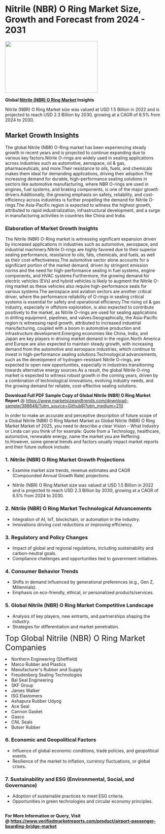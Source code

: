 <H1>Nitrile (NBR) O Ring Market Size, Growth and Forecast from 2024 - 2031</H1><img class="aligncenter size-medium wp-image-584254" src="https://thirdeyenews.in/wp-content/uploads/2024/09/Global-Market-Research-300x168.jpeg" alt="" width="300" height="168" /><p><strong>Global&nbsp;<a href="https://www.marketsizeandtrends.com/download-sample/398648/?utm_source=Github8j?utm_medium=210">Nitrile (NBR) O Ring Market</a> Insights</strong></p><p>Nitrile (NBR) O Ring Market size was valued at USD 1.5 Billion in 2022 and is projected to reach USD 2.3 Billion by 2030, growing at a CAGR of 6.5% from 2024 to 2030.</p><p><h2>Market Growth Insights</h2> The global Nitrile (NBR) O-Ring market has been experiencing steady growth in recent years and is projected to continue expanding due to various key factors.Nitrile O-rings are widely used in sealing applications across industries such as automotive, aerospace, oil & gas, pharmaceuticals, and more.Their resistance to oils, fuels, and chemicals makes them ideal for demanding applications, driving their adoption.The increasing demand for durable, high-performance sealing solutions in sectors like automotive manufacturing, where NBR O-rings are used in engines, fuel systems, and braking components, is one of the major growth drivers.Additionally, the growing emphasis on safety, reliability, and cost-efficiency across industries is further propelling the demand for Nitrile O-rings.The Asia-Pacific region is expected to witness the highest growth, attributed to rapid industrialization, infrastructural development, and a surge in manufacturing activities in countries like China and India. <h3>Elaboration of Market Growth Insights</h3> The Nitrile (NBR) O-Ring market is witnessing significant expansion driven by increased applications in industries such as automotive, aerospace, and industrial machinery.Nitrile O-rings are highly favored due to their superior sealing performance, resistance to oils, fats, chemicals, and fuels, as well as their cost-effectiveness.The automotive sector alone accounts for a significant portion of the market demand, driven by stringent emission norms and the need for high-performance sealing in fuel systems, engine components, and HVAC systems.Furthermore, the growing demand for electric vehicles (EVs) and hybrid vehicles is likely to augment the Nitrile O-ring market as these vehicles also require high-performance seals for various systems.The aerospace and aviation sectors are another critical driver, where the performance reliability of O-rings in sealing critical systems is essential for safety and operational efficiency.The rising oil & gas industry, especially in offshore exploration, is also expected to contribute positively to the market, as Nitrile O-rings are used for sealing applications in drilling equipment, pipelines, and valves.Geographically, the Asia-Pacific region is witnessing rapid growth, attributed to increased industrial manufacturing, coupled with a boom in automotive production and infrastructure development.Emerging economies like China, India, and Japan are key players in driving market demand in the region.North America and Europe are also expected to maintain steady growth, with increasing demand from the automotive and aerospace industries, which continue to invest in high-performance sealing solutions.Technological advancements, such as the development of hydrogen-resistant Nitrile O-rings, are expected to open new opportunities, especially in industries transitioning towards alternative energy sources.As a result, the global Nitrile O-ring market is expected to witness robust growth in the coming years, driven by a combination of technological innovations, evolving industry needs, and the growing demand for reliable, cost-effective sealing solutions.</p><p><span class=""><strong>Download Full PDF Sample Copy of Global Nitrile (NBR) O Ring Market Report</strong> @ <a href="https://www.marketsizeandtrends.com/download-sample/398648/?utm_source=Github8j?utm_medium=210" target="_blank">https://www.marketsizeandtrends.com/download-sample/398648/?utm_source=Github8j?utm_medium=210</a></span></p><p>In order to make an accurate and perceptive description of future scope of a Global&nbsp;Nitrile (NBR) O Ring Market Market as Global&nbsp;Nitrile (NBR) O Ring Market Market of 2025, you need to describe a clear Vision &ndash; What Industry or Linda can you think of for example: Quote from a Technology, healthcare, automotive, renewable energy, name the market you are Reffering to.However, some general trends and factors usually impact market reports and their future outlook include:</p><h3>1.&nbsp;<strong>Nitrile (NBR) O Ring Market Growth Projections</strong></h3><ul><li>Examine market size trends, revenue estimates and CAGR (Compounded Annual Growth Rate) projections.</li><li><p>Nitrile (NBR) O Ring Market size was valued at USD 1.5 Billion in 2022 and is projected to reach USD 2.3 Billion by 2030, growing at a CAGR of 6.5% from 2024 to 2030.</p></li></ul><h3>2.&nbsp;<strong>Nitrile (NBR) O Ring Market Technological Advancements</strong></h3><ul><li>Integration of AI, IoT, blockchain, or automation in the industry.</li><li>Innovations driving cost reductions or improving efficiency.</li></ul><h3>3.&nbsp;<strong>Regulatory and Policy Changes</strong></h3><ul><li>Impact of global and regional regulations, including sustainability and carbon-neutral goals.</li><li>Compliance challenges and opportunities tied to government initiatives.</li></ul><h3>4.&nbsp;<strong>Consumer Behavior Trends</strong></h3><ul><li>Shifts in demand influenced by generational preferences (e.g., Gen Z, Millennials).</li><li>Emphasis on eco-friendly, ethical, or personalized products/services.</li></ul><h3>5.&nbsp;<strong>Global Nitrile (NBR) O Ring Market Competitive Landscape</strong></h3><ul><li>Analysis of key players, new entrants, and partnerships shaping the industry.</li><li>Strategies for differentiation and market penetration.</li></ul><p data-pm-slice="1 1 []"><span style="color: inherit; font-family: inherit; font-size: 25px;">Top Global Nitrile (NBR) O Ring Market Companies</span></p><div class="" data-test-id=""><p><li>Northern Engineering (Sheffield)</li><li> Marco Rubber and Plastics</li><li> Manufacturer's Rubber and Supply</li><li> Freudenberg Sealing Technologies</li><li> Bal Seal Engineering</li><li> SKF Group</li><li> James Walker</li><li> ISG Elastomers</li><li> Ashapura Rubber Udyog</li><li> Ace Seal</li><li> Cannon Gasket</li><li> Gasco</li><li> CNL Seals</li><li> Butser Rubber</li></p></div><h3>6.&nbsp;<strong>Economic and Geopolitical Factors</strong></h3><ul><li>Influence of global economic conditions, trade policies, and geopolitical events.</li><li>Resilience of the market to inflation, currency fluctuations, or global crises.</li></ul><h3>7.&nbsp;<strong>Sustainability and ESG (Environmental, Social, and Governance)</strong></h3><ul><li>Adoption of sustainable practices to meet ESG criteria.</li><li>Opportunities in green technologies and circular economy principles.</li></ul><h2><strong style="font-size: 14px;">For More Information or Query, Visit @&nbsp;</strong><a style="background-color: #ffffff; font-size: 14px;" href="https://www.marketsizeandtrends.com/report/nitrile-nbr-o-ring-market/" target="_blank">https://www.verifiedmarketreports.com/product/airport-passenger-boarding-bridge-market</a></h2>